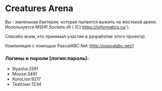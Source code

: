 # Creatures Arena
Вы - маленькая бактерия, которая пытается выжить на жестокой арене.
Используется MSHP.Sockets.dll ( (C) https://informatics.ru/ ). 

Спасибо всем, кто принимал участие в разработке этого проекта)

Компиляция с помощью PascalABC.Net (http://pascalabc.net/)

### Логины и пароли (логин:пароль):
- Nyasha:2591
- Mouse:3491
- KoroLion:9217
- TestUser:1234
